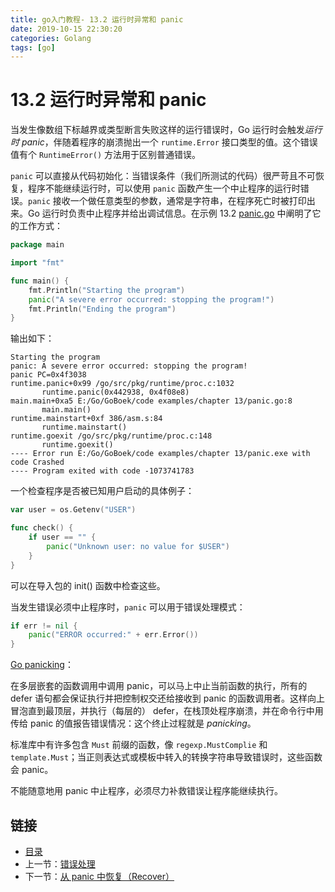 ```yaml
---
title: go入门教程- 13.2 运行时异常和 panic   
date: 2019-10-15 22:30:20   
categories: Golang   
tags: [go]   
---
```

# 13.2 运行时异常和 panic

当发生像数组下标越界或类型断言失败这样的运行错误时，Go 运行时会触发*运行时 panic*，伴随着程序的崩溃抛出一个 `runtime.Error` 接口类型的值。这个错误值有个 `RuntimeError()` 方法用于区别普通错误。

`panic` 可以直接从代码初始化：当错误条件（我们所测试的代码）很严苛且不可恢复，程序不能继续运行时，可以使用 `panic` 函数产生一个中止程序的运行时错误。`panic` 接收一个做任意类型的参数，通常是字符串，在程序死亡时被打印出来。Go 运行时负责中止程序并给出调试信息。在示例 13.2 [panic.go](examples/chapter_13/panic.go) 中阐明了它的工作方式：

```go
package main

import "fmt"

func main() {
	fmt.Println("Starting the program")
	panic("A severe error occurred: stopping the program!")
	fmt.Println("Ending the program")
}
```

输出如下：

```
Starting the program
panic: A severe error occurred: stopping the program!
panic PC=0x4f3038
runtime.panic+0x99 /go/src/pkg/runtime/proc.c:1032
       runtime.panic(0x442938, 0x4f08e8)
main.main+0xa5 E:/Go/GoBoek/code examples/chapter 13/panic.go:8
       main.main()
runtime.mainstart+0xf 386/asm.s:84
       runtime.mainstart()
runtime.goexit /go/src/pkg/runtime/proc.c:148
       runtime.goexit()
---- Error run E:/Go/GoBoek/code examples/chapter 13/panic.exe with code Crashed
---- Program exited with code -1073741783
```

一个检查程序是否被已知用户启动的具体例子：

```go
var user = os.Getenv("USER")

func check() {
	if user == "" {
		panic("Unknown user: no value for $USER")
	}
}
```

可以在导入包的 init() 函数中检查这些。

当发生错误必须中止程序时，`panic` 可以用于错误处理模式：

```go
if err != nil {
	panic("ERROR occurred:" + err.Error())
}
```

<u>Go panicking</u>：

在多层嵌套的函数调用中调用 panic，可以马上中止当前函数的执行，所有的 defer 语句都会保证执行并把控制权交还给接收到 panic 的函数调用者。这样向上冒泡直到最顶层，并执行（每层的） defer，在栈顶处程序崩溃，并在命令行中用传给 panic 的值报告错误情况：这个终止过程就是 *panicking*。

标准库中有许多包含 `Must` 前缀的函数，像 `regexp.MustComplie` 和 `template.Must`；当正则表达式或模板中转入的转换字符串导致错误时，这些函数会 panic。

不能随意地用 panic 中止程序，必须尽力补救错误让程序能继续执行。

## 链接

- [目录](directory.md)
- 上一节：[错误处理](13.1.md)
- 下一节：[从 panic 中恢复（Recover）](13.3.md)
